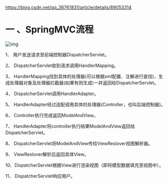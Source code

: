https://blog.csdn.net/qq_36761831/article/details/89053314

# 一 、SpringMVC流程

![img](E:\workspace\github\book-mark\images\mvc01.jpg)

1、 用户发送请求至前端控制器DispatcherServlet。

2、 DispatcherServlet收到请求调用HandlerMapping。

3、 HandlerMapping找到具体的处理器(可以根据xml配置、注解进行查找)，生成处理器对象及处理器拦截器(如果有则生成)一并返回给DispatcherServlet。

4、 DispatcherServlet调用HandlerAdapter。

5、 HandlerAdapter经过适配调用具体的处理器(Controller，也叫后端控制器)。

6、 Controller执行完成返回ModelAndView。

7、 HandlerAdapter将controller执行结果ModelAndView返回给DispatcherServlet。

8、 DispatcherServlet将ModelAndView传给ViewReslover视图解析器。

9、 ViewReslover解析后返回具体View。

10、DispatcherServlet根据View进行渲染视图（即将模型数据填充至视图中）。

11、 DispatcherServlet响应用户。
